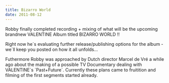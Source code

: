 ```yaml
---
title: Bizarro World
date: 2011-08-12
---
```



<p>Robby finally completed recording + mixing of what will be the upcoming brandnew VALENTINE Album titled BIZARRO WORLD !!</p>

<p>Right now he´s evaluating further release/publishing options for the album - we´ll keep you posted on how it all unfolds...</p>

<p>Futhermore Robby was approached by Dutch director Marcel de Vré a while ago about the making of a possible TV Documentary dealing with VALENTINE´s ´Past+Future´. Currently these plans came to fruitition and filming of the first segments started already.</p>